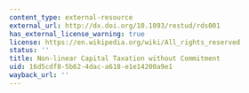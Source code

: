 ```yaml
---
content_type: external-resource
external_url: http://dx.doi.org/10.1093/restud/rds001
has_external_license_warning: true
license: https://en.wikipedia.org/wiki/All_rights_reserved
status: ''
title: Non-linear Capital Taxation without Commitment
uid: 16d5cdf8-5b62-4dac-a618-e1e14200a9e1
wayback_url: ''
---
```

